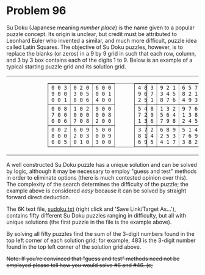 # Problem 96 #

Su Doku (Japanese meaning *number place*) is the name given to a popular puzzle
concept. Its origin is unclear, but credit must be attributed to Leonhard Euler
who invented a similar, and much more difficult, puzzle idea called Latin
Squares. The objective of Su Doku puzzles, however, is to replace the blanks
(or zeros) in a 9 by 9 grid in such that each row, column, and 3 by 3 box
contains each of the digits 1 to 9. Below is an example of a typical starting
puzzle grid and its solution grid.

<div>
  <table border='0' cellpadding='0' cellspacing='0'>
    <tr>
      <td>
        <table cellpadding='5' cellspacing='0' border='1' style="margin-left: 100px;">
          <tr>
            <td><code>0 0 3<br />9 0 0<br />0 0 1</code></td>
            <td><code>0 2 0<br />3 0 5<br />8 0 6</code></td>
            <td><code>6 0 0<br />0 0 1<br />4 0 0</code></td>
          </tr>
          <tr>
            <td><code>0 0 8<br />7 0 0<br />0 0 6</code></td>
            <td><code>1 0 2<br />0 0 0<br />7 0 8</code></td>
            <td><code>9 0 0<br />0 0 8<br />2 0 0</code></td>
          </tr>
          <tr>
            <td><code>0 0 2<br />8 0 0<br />0 0 5</code></td>
            <td><code>6 0 9<br />2 0 3<br />0 1 0</code></td>
            <td><code>5 0 0<br />0 0 9<br />3 0 0</code></td>
          </tr>
        </table>
      </td>
      <td>
        <table cellpadding='5' cellspacing='0' border='1' style="margin-left: 50px;">
          <tr>
            <td><code>4 8 3<br />9 6 7<br />2 5 1</code></td>
            <td><code>9 2 1<br />3 4 5<br />8 7 6</code></td>
            <td><code>6 5 7<br />8 2 1<br />4 9 3</code></td>
          </tr>
          <tr>
            <td><code>5 4 8<br />7 2 9<br />1 3 6</code></td>
            <td><code>1 3 2<br />5 6 4<br />7 9 8</code></td>
            <td><code>9 7 6<br />1 3 8<br />2 4 5</code></td>
          </tr>
          <tr>
            <td><code>3 7 2<br />8 1 4<br />6 9 5</code></td>
            <td><code>6 8 9<br />2 5 3<br />4 1 7</code></td>
            <td><code>5 1 4<br />7 6 9<br />3 8 2</code></td>
          </tr>
        </table>
      </td>
    </tr>
  </table>
</div>

A well constructed Su Doku puzzle has a unique solution and can be solved by
logic, although it may be necessary to employ &quot;guess and test&quot; methods
in order to eliminate options (there is much contested opinion over this). The
complexity of the search determines the difficulty of the puzzle; the example
above is considered *easy* because it can be solved by straight forward direct
deduction.

The 6K text file, [sudoku.txt](../../../raw/master/problems/data/sudoku.txt)
(right click and 'Save Link/Target As...'), contains fifty different Su Doku
puzzles ranging in difficulty, but all with unique solutions (the first puzzle
in the file is the example above).

By solving all fifty puzzles find the sum of the 3-digit numbers found in the
top left corner of each solution grid; for example, 483 is the 3-digit number
found in the top left corner of the solution grid above.

<del>Note: If you're convinced that &quot;guess and test&quot; methods need not
be employed please tell how you would solve #6 and #46. (c;</del>
